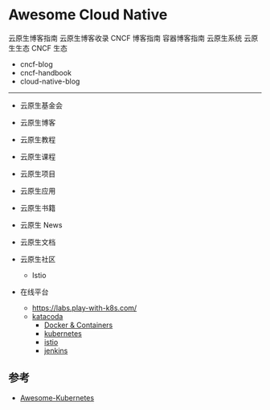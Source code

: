 # Awesome Cloud Native

云原生博客指南
云原生博客收录
CNCF 博客指南
容器博客指南
云原生系统
云原生生态
CNCF 生态

* cncf-blog
* cncf-handbook
* cloud-native-blog

---

* 云原生基金会
* 云原生博客
* 云原生教程
* 云原生课程
* 云原生项目
* 云原生应用
* 云原生书籍

* 云原生 News
* 云原生文档
* 云原生社区
  * Istio
* 在线平台
  * <https://labs.play-with-k8s.com/>
  * [katacoda](https://www.katacoda.com/learn)
    * [Docker & Containers](https://www.katacoda.com/courses/docker)
    * [kubernetes](https://www.katacoda.com/courses/kubernetes)
    * [istio](https://www.katacoda.com/courses/istio)
    * [jenkins](https://www.katacoda.com/courses/jenkins)

<!--

## Todo

* CI 自动将每天收集的博客下发到 cloud-native-handbook 项目的各个子目录
* Appendix
  * 学习资源
  * 国内镜像
* Special
  * Kubernetes Certified Service Provider
  * Kubernetes Training Partner
-->

## 参考

* [Awesome-Kubernetes](https://github.com/ramitsurana/awesome-kubernetes)